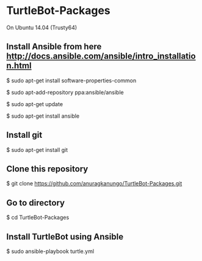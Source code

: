 # TurtleBot-Packages

On Ubuntu 14.04 (Trusty64)

## Install Ansible from here http://docs.ansible.com/ansible/intro_installation.html

$ sudo apt-get install software-properties-common 

$ sudo apt-add-repository ppa:ansible/ansible

$ sudo apt-get update

$ sudo apt-get install ansible


## Install git

$ sudo apt-get install git

## Clone this repository

$ git clone https://github.com/anuragkanungo/TurtleBot-Packages.git

## Go to directory

$ cd TurtleBot-Packages

## Install TurtleBot using Ansible

$ sudo ansible-playbook turtle.yml
